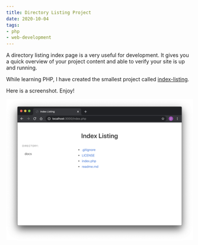 ```yaml
---
title: Directory Listing Project
date: 2020-10-04
tags:
- php
- web-development
---
```


A directory listing index page is a very useful for development. It gives you 
a quick overview of your project content and able to verify your site is up and
running.

While learning PHP, I have created the smallest project called [index-listing](https://github.com/zemian/index-listing).

Here is a screenshot. Enjoy!

![Screenshot](https://raw.githubusercontent.com/zemian/index-listing/main/docs/screenshot.png)
